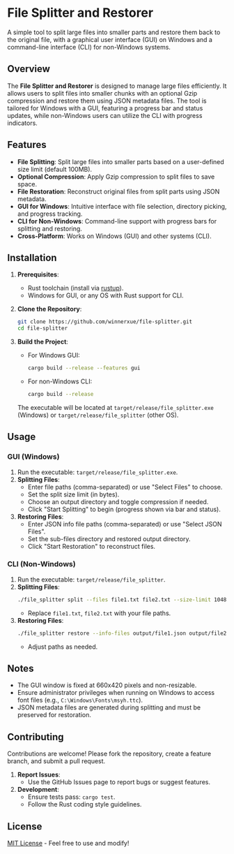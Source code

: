 # File Splitter and Restorer

A simple tool to split large files into smaller parts and restore them back to the original file, with a graphical user interface (GUI) on Windows and a command-line interface (CLI) for non-Windows systems.

## Overview

The **File Splitter and Restorer** is designed to manage large files efficiently. It allows users to split files into smaller chunks with an optional Gzip compression and restore them using JSON metadata files. The tool is tailored for Windows with a GUI, featuring a progress bar and status updates, while non-Windows users can utilize the CLI with progress indicators.

## Features

- **File Splitting**: Split large files into smaller parts based on a user-defined size limit (default 100MB).
- **Optional Compression**: Apply Gzip compression to split files to save space.
- **File Restoration**: Reconstruct original files from split parts using JSON metadata.
- **GUI for Windows**: Intuitive interface with file selection, directory picking, and progress tracking.
- **CLI for Non-Windows**: Command-line support with progress bars for splitting and restoring.
- **Cross-Platform**: Works on Windows (GUI) and other systems (CLI).

## Installation

1. **Prerequisites**:
   - Rust toolchain (install via [rustup](https://rustup.rs/)).
   - Windows for GUI, or any OS with Rust support for CLI.

2. **Clone the Repository**:
   ```bash
   git clone https://github.com/winnerxue/file-splitter.git
   cd file-splitter
   ```

3. **Build the Project**:
   - For Windows GUI:
     ```bash
     cargo build --release --features gui
     ```
   - For non-Windows CLI:
     ```bash
     cargo build --release
     ```
   The executable will be located at `target/release/file_splitter.exe` (Windows) or `target/release/file_splitter` (other OS).

## Usage

### GUI (Windows)
1. Run the executable: `target/release/file_splitter.exe`.
2. **Splitting Files**:
   - Enter file paths (comma-separated) or use "Select Files" to choose.
   - Set the split size limit (in bytes).
   - Choose an output directory and toggle compression if needed.
   - Click "Start Splitting" to begin (progress shown via bar and status).
3. **Restoring Files**:
   - Enter JSON info file paths (comma-separated) or use "Select JSON Files".
   - Set the sub-files directory and restored output directory.
   - Click "Start Restoration" to reconstruct files.

### CLI (Non-Windows)
1. Run the executable: `target/release/file_splitter`.
2. **Splitting Files**:
   ```bash
   ./file_splitter split --files file1.txt file2.txt --size-limit 104857600 --output-dir ./output --compress
   ```
   - Replace `file1.txt`, `file2.txt` with your file paths.
3. **Restoring Files**:
   ```bash
   ./file_splitter restore --info-files output/file1.json output/file2.json --input-dir ./output --output-dir ./restored
   ```
   - Adjust paths as needed.

## Notes
- The GUI window is fixed at 660x420 pixels and non-resizable.
- Ensure administrator privileges when running on Windows to access font files (e.g., `C:\Windows\Fonts\msyh.ttc`).
- JSON metadata files are generated during splitting and must be preserved for restoration.

## Contributing

Contributions are welcome! Please fork the repository, create a feature branch, and submit a pull request.

1. **Report Issues**:
   - Use the GitHub Issues page to report bugs or suggest features.
2. **Development**:
   - Ensure tests pass: `cargo test`.
   - Follow the Rust coding style guidelines.

## License

[MIT License](LICENSE) - Feel free to use and modify!